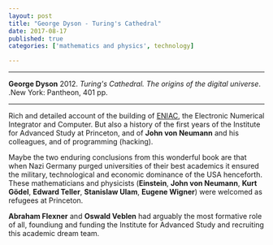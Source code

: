 ```yaml
---
layout: post
title: "George Dyson - Turing's Cathedral"
date: 2017-08-17
published: true
categories: ['mathematics and physics', technology]

---
```



***
<b>George Dyson</b> 2012. _Turing's Cathedral.  The origins of the digital universe_. .New York: Pantheon, 401 pp.

***


<img align="right" src="http://images.penguinrandomhouse.com/cover/9781400075997" alt="">  Rich and detailed account of the building of [ENIAC](http://ethw.org/ENIAC), the Electronic Numerical Integrator and Computer.  But also a history of the first years of the Institute for Advanced Study at Princeton, and of **John von Neumann** and his colleagues, and of programming (hacking).   


Maybe the two enduring conclusions from this wonderful book are that when Nazi Germany purged universities of their best academics it ensured the military, technological and economic dominance of the USA henceforth.  These mathematicians and physicists (**Einstein**, **John von Neumann**, **Kurt Gödel**, **Edward Teller**, **Stanislaw Ulam**, **Eugene Wigner**) were welcomed as refugees at Princeton. 

**Abraham Flexner** and **Oswald Veblen** had arguably the most formative role of all, foundiung and funding the Institute for Advanced Study and recruiting this academic dream team.




    

